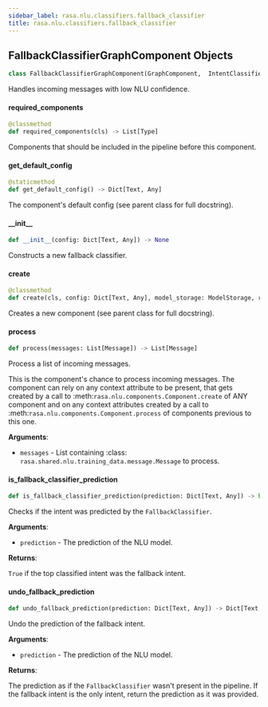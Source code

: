 ```yaml
---
sidebar_label: rasa.nlu.classifiers.fallback_classifier
title: rasa.nlu.classifiers.fallback_classifier
---
```

## FallbackClassifierGraphComponent Objects

```python
class FallbackClassifierGraphComponent(GraphComponent,  IntentClassifier2)
```

Handles incoming messages with low NLU confidence.

#### required\_components

```python
@classmethod
def required_components(cls) -> List[Type]
```

Components that should be included in the pipeline before this component.

#### get\_default\_config

```python
@staticmethod
def get_default_config() -> Dict[Text, Any]
```

The component&#x27;s default config (see parent class for full docstring).

#### \_\_init\_\_

```python
def __init__(config: Dict[Text, Any]) -> None
```

Constructs a new fallback classifier.

#### create

```python
@classmethod
def create(cls, config: Dict[Text, Any], model_storage: ModelStorage, resource: Resource, execution_context: ExecutionContext) -> FallbackClassifierGraphComponent
```

Creates a new component (see parent class for full docstring).

#### process

```python
def process(messages: List[Message]) -> List[Message]
```

Process a list of incoming messages.

This is the component&#x27;s chance to process incoming
messages. The component can rely on
any context attribute to be present, that gets created
by a call to :meth:`rasa.nlu.components.Component.create`
of ANY component and
on any context attributes created by a call to
:meth:`rasa.nlu.components.Component.process`
of components previous to this one.

**Arguments**:

- `messages` - List containing :class:
  `rasa.shared.nlu.training_data.message.Message` to process.

#### is\_fallback\_classifier\_prediction

```python
def is_fallback_classifier_prediction(prediction: Dict[Text, Any]) -> bool
```

Checks if the intent was predicted by the `FallbackClassifier`.

**Arguments**:

- `prediction` - The prediction of the NLU model.
  

**Returns**:

  `True` if the top classified intent was the fallback intent.

#### undo\_fallback\_prediction

```python
def undo_fallback_prediction(prediction: Dict[Text, Any]) -> Dict[Text, Any]
```

Undo the prediction of the fallback intent.

**Arguments**:

- `prediction` - The prediction of the NLU model.
  

**Returns**:

  The prediction as if the `FallbackClassifier` wasn&#x27;t present in the pipeline.
  If the fallback intent is the only intent, return the prediction as it was
  provided.

